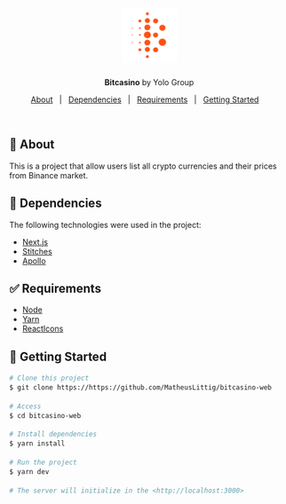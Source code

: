 <h1 align="center">

<img src="./public/svgs/fav-icon.svg" alt="Bitcasino" width="100px"/>

</h1>

<p align="center">
  <strong>Bitcasino</strong> by Yolo Group
</p>

<p align="center">
  <a href="#dart-about">About</a> &#xa0; | &#xa0; 
  <a href="#rocket-dependencies">Dependencies</a> &#xa0; | &#xa0;
  <a href="#white_check_mark-requirements">Requirements</a> &#xa0; | &#xa0;
  <a href="#checkered_flag-getting-started">Getting Started</a> &#xa0; &#xa0;
</p>

<br>

## :dart: About ##

This is a project that allow users list all crypto currencies and their prices from Binance market.


## :rocket: Dependencies ##

The following technologies were used in the project:

- [Next.js](https://nextjs.org/)
- [Stitches](https://stitches.dev/)
- [Apollo](https://www.apollographql.com/)

## :white_check_mark: Requirements ##

- [Node](https://nodejs.org/en/)
- [Yarn](https://yarnpkg.com/lang/en/)
- [ReactIcons](https://react.icons/)

## :checkered_flag: Getting Started ##

```bash
# Clone this project
$ git clone https://https://github.com/MatheusLittig/bitcasino-web

# Access
$ cd bitcasino-web

# Install dependencies
$ yarn install

# Run the project
$ yarn dev

# The server will initialize in the <http://localhost:3000>
```

